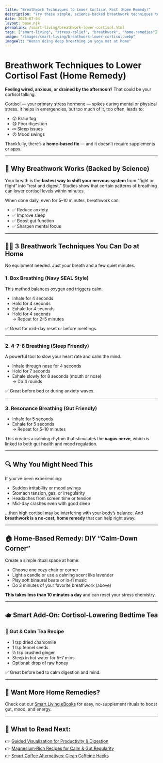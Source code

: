 ```yaml
---
title: "Breathwork Techniques to Lower Cortisol Fast (Home Remedy)"
description: "Try these simple, science-backed breathwork techniques to reduce stress hormones naturally. No supplements — just home-based remedies for calm and focus."
date: 2025-07-04
layout: base.njk
permalink: /smart-living/breathwork-lower-cortisol.html
tags: ["smart-living", "stress-relief", "breathwork", "home-remedies"]
image: "/images/smart-living/breathwork-lower-cortisol.webp"
imageAlt: "Woman doing deep breathing on yoga mat at home"
---
```


# Breathwork Techniques to Lower Cortisol Fast (Home Remedy)

**Feeling wired, anxious, or drained by the afternoon?** That could be your cortisol talking.

Cortisol — your primary stress hormone — spikes during mental or physical stress. It helps in emergencies, but too much of it, too often, leads to:

- 😵‍ Brain fog  
- 😩 Poor digestion  
- 💤 Sleep issues  
- 😠 Mood swings  

Thankfully, there’s a **home-based fix** — and it doesn’t require supplements or apps.

---

## 💨 Why Breathwork Works (Backed by Science)

Your breath is the **fastest way to shift your nervous system** from “fight or flight” into “rest and digest.” Studies show that certain patterns of breathing can lower cortisol levels within minutes.

When done daily, even for 5–10 minutes, breathwork can:

- ✅ Reduce anxiety  
- ✅ Improve sleep  
- ✅ Boost gut function  
- ✅ Sharpen mental focus

---

## 🧘‍♀️ 3 Breathwork Techniques You Can Do at Home

No equipment needed. Just your breath and a few quiet minutes.

### 1. **Box Breathing (Navy SEAL Style)**

This method balances oxygen and triggers calm.

- Inhale for 4 seconds  
- Hold for 4 seconds  
- Exhale for 4 seconds  
- Hold for 4 seconds  
→ Repeat for 2–5 minutes

✅ Great for mid-day reset or before meetings.

---

### 2. **4-7-8 Breathing (Sleep Friendly)**

A powerful tool to slow your heart rate and calm the mind.

- Inhale through nose for 4 seconds  
- Hold for 7 seconds  
- Exhale slowly for 8 seconds (mouth or nose)  
→ Do 4 rounds

✅ Great before bed or during anxiety waves.

---

### 3. **Resonance Breathing (Gut Friendly)**

- Inhale for 5 seconds  
- Exhale for 5 seconds  
→ Repeat for 5–10 minutes

This creates a calming rhythm that stimulates the **vagus nerve**, which is linked to both gut health and mood regulation.

---

## 🔍 Why You Might Need This

If you’ve been experiencing:
- Sudden irritability or mood swings
- Stomach tension, gas, or irregularity
- Headaches from screen time or tension
- Mid-day crashes even with good sleep

...then high cortisol may be interfering with your body’s balance. And **breathwork is a no-cost, home remedy** that can help right away.

---

## 🏠 Home-Based Remedy: DIY “Calm-Down Corner”

Create a simple ritual space at home:

- Choose one cozy chair or corner  
- Light a candle or use a calming scent like lavender  
- Play soft binaural beats or lo-fi music  
- Do 3 minutes of your favorite breathwork (above)

**This takes less than 10 minutes a day** and can reset your stress chemistry.

---

## 🫖 Smart Add-On: Cortisol-Lowering Bedtime Tea

### 🌙 Gut & Calm Tea Recipe

- 1 tsp dried chamomile  
- 1 tsp fennel seeds  
- ½ tsp crushed ginger  
- Steep in hot water for 5–7 mins  
- Optional: drop of raw honey

✅ Great before bed to calm digestion and mind.

---

## 📘 Want More Home Remedies?

Check out our [Smart Living eBooks](/ebooks/smart-living/) for easy, no-supplement rituals to boost gut, mood, and energy.

---

## 🔗 What to Read Next:
👉 [Guided Visualization for Productivity & Digestion](/smart-living/guided-visualization.html)  
👉 [Magnesium‑Rich Recipes for Calm & Gut Regularity](/smart-living/magnesium-recipes-calm-gut.html)  
👉 [Smart Coffee Alternatives: Clean Caffeine Hacks](/smart-living/smart-coffee-alternatives.html)


